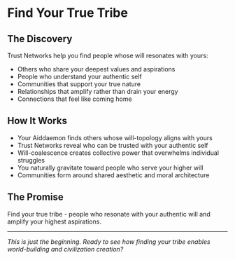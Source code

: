 # Find Your True Tribe

## The Discovery
Trust Networks help you find people whose will resonates with yours:
- Others who share your deepest values and aspirations
- People who understand your authentic self
- Communities that support your true nature
- Relationships that amplify rather than drain your energy
- Connections that feel like coming home

## How It Works
- Your Aiddaemon finds others whose will-topology aligns with yours
- Trust Networks reveal who can be trusted with your authentic self
- Will-coalescence creates collective power that overwhelms individual struggles
- You naturally gravitate toward people who serve your higher will
- Communities form around shared aesthetic and moral architecture

## The Promise
Find your true tribe - people who resonate with your authentic will and amplify your highest aspirations.

---

*This is just the beginning. Ready to see how finding your tribe enables world-building and civilization creation?*

